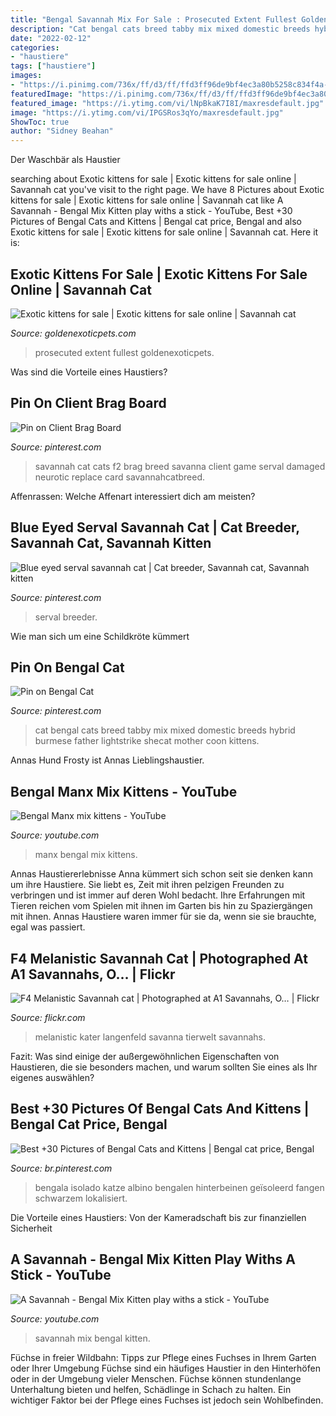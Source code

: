 ```yaml
---
title: "Bengal Savannah Mix For Sale : Prosecuted Extent Fullest Goldenexoticpets"
description: "Cat bengal cats breed tabby mix mixed domestic breeds hybrid burmese father lightstrike shecat mother coon kittens"
date: "2022-02-12"
categories:
- "haustiere"
tags: ["haustiere"]
images:
- "https://i.pinimg.com/736x/ff/d3/ff/ffd3ff96de9bf4ec3a80b5258c834f4a--bengal-cats-tabby-cats.jpg"
featuredImage: "https://i.pinimg.com/736x/ff/d3/ff/ffd3ff96de9bf4ec3a80b5258c834f4a--bengal-cats-tabby-cats.jpg"
featured_image: "https://i.ytimg.com/vi/lNpBkaK7I8I/maxresdefault.jpg"
image: "https://i.ytimg.com/vi/IPGSRos3qYo/maxresdefault.jpg"
ShowToc: true
author: "Sidney Beahan"
---
```



Der Waschbär als Haustier

	

		
searching about Exotic kittens for sale | Exotic kittens for sale online | Savannah cat you've visit to the right page. We have 8 Pictures about Exotic kittens for sale | Exotic kittens for sale online | Savannah cat like A Savannah - Bengal Mix Kitten play withs a stick - YouTube, Best +30 Pictures of Bengal Cats and Kittens | Bengal cat price, Bengal and also Exotic kittens for sale | Exotic kittens for sale online | Savannah cat. Here it is:
		
    
## Exotic Kittens For Sale | Exotic Kittens For Sale Online | Savannah Cat

<img loading=lazy src="https://goldenexoticpets.com/wp-content/uploads/2020/06/tobya.jpg" onerror="this.onerror=null;this.src='https://tse4.mm.bing.net/th?id=OIP.RY9suDuMs9udVPu7b5DPAgHaIZ&amp;pid=15.1';" alt="Exotic kittens for sale | Exotic kittens for sale online | Savannah cat">

_Source: goldenexoticpets.com_

>prosecuted extent fullest goldenexoticpets. 

	

Was sind die Vorteile eines Haustiers?

    
## Pin On Client Brag Board

<img loading=lazy src="https://i.pinimg.com/736x/90/27/d4/9027d4e2d01e64a5e138224c9898aa72--ligers-client.jpg" onerror="this.onerror=null;this.src='https://tse3.mm.bing.net/th?id=OIP.-6oa6FdKSFeLd8W576i40gHaHa&amp;pid=15.1';" alt="Pin on Client Brag Board">

_Source: pinterest.com_

>savannah cat cats f2 brag breed savanna client game serval damaged neurotic replace card savannahcatbreed. 

	

Affenrassen: Welche Affenart interessiert dich am meisten?

    
## Blue Eyed Serval Savannah Cat | Cat Breeder, Savannah Cat, Savannah Kitten

<img loading=lazy src="https://i.pinimg.com/736x/99/83/60/99836050f06635a363077424478f0fc8.jpg" onerror="this.onerror=null;this.src='https://tse4.mm.bing.net/th?id=OIP.-cu44Lc_6WiiIbluEpV2nAHaJ4&amp;pid=15.1';" alt="Blue eyed serval savannah cat | Cat breeder, Savannah cat, Savannah kitten">

_Source: pinterest.com_

>serval breeder. 

	

Wie man sich um eine Schildkröte kümmert

    
## Pin On Bengal Cat

<img loading=lazy src="https://i.pinimg.com/736x/ff/d3/ff/ffd3ff96de9bf4ec3a80b5258c834f4a--bengal-cats-tabby-cats.jpg" onerror="this.onerror=null;this.src='https://tse2.mm.bing.net/th?id=OIP.2sezEg6OW3xy9OaFbAT2igHaLa&amp;pid=15.1';" alt="Pin on Bengal Cat">

_Source: pinterest.com_

>cat bengal cats breed tabby mix mixed domestic breeds hybrid burmese father lightstrike shecat mother coon kittens. 

	

Annas Hund Frosty ist Annas Lieblingshaustier.

    
## Bengal Manx Mix Kittens - YouTube

<img loading=lazy src="https://i.ytimg.com/vi/lNpBkaK7I8I/maxresdefault.jpg" onerror="this.onerror=null;this.src='https://tse2.mm.bing.net/th?id=OIP.j0Jit5EAJXWvaJDsgGWqwAHaEK&amp;pid=15.1';" alt="Bengal Manx mix kittens - YouTube">

_Source: youtube.com_

>manx bengal mix kittens. 

	

Annas Haustiererlebnisse
Anna kümmert sich schon seit sie denken kann um ihre Haustiere. Sie liebt es, Zeit mit ihren pelzigen Freunden zu verbringen und ist immer auf deren Wohl bedacht. Ihre Erfahrungen mit Tieren reichen vom Spielen mit ihnen im Garten bis hin zu Spaziergängen mit ihnen. Annas Haustiere waren immer für sie da, wenn sie sie brauchte, egal was passiert.

    
## F4 Melanistic Savannah Cat | Photographed At A1 Savannahs, O… | Flickr

<img loading=lazy src="https://c1.staticflickr.com/5/4049/4642727195_60d40ef618_b.jpg" onerror="this.onerror=null;this.src='https://tse4.mm.bing.net/th?id=OIP.7B8oZ62TakR_UyKS4ASrWQHaFn&amp;pid=15.1';" alt="F4 Melanistic Savannah cat | Photographed at A1 Savannahs, O… | Flickr">

_Source: flickr.com_

>melanistic kater langenfeld savanna tierwelt savannahs. 

	

Fazit: Was sind einige der außergewöhnlichen Eigenschaften von Haustieren, die sie besonders machen, und warum sollten Sie eines als Ihr eigenes auswählen?

    
## Best +30 Pictures Of Bengal Cats And Kittens | Bengal Cat Price, Bengal

<img loading=lazy src="https://i.pinimg.com/736x/de/cf/67/decf670382633fd6f770d8ac67104941.jpg" onerror="this.onerror=null;this.src='https://tse2.mm.bing.net/th?id=OIP.wGTwjEisY5xlozK8Mdz7OgHaE8&amp;pid=15.1';" alt="Best +30 Pictures of Bengal Cats and Kittens | Bengal cat price, Bengal">

_Source: br.pinterest.com_

>bengala isolado katze albino bengalen hinterbeinen geïsoleerd fangen schwarzem lokalisiert. 

	

Die Vorteile eines Haustiers: Von der Kameradschaft bis zur finanziellen Sicherheit

    
## A Savannah - Bengal Mix Kitten Play Withs A Stick - YouTube

<img loading=lazy src="https://i.ytimg.com/vi/IPGSRos3qYo/maxresdefault.jpg" onerror="this.onerror=null;this.src='https://tse3.mm.bing.net/th?id=OIP.TC7Nyz8uLJ_NVhVNw0R2JgHaEK&amp;pid=15.1';" alt="A Savannah - Bengal Mix Kitten play withs a stick - YouTube">

_Source: youtube.com_

>savannah mix bengal kitten. 

	

Füchse in freier Wildbahn: Tipps zur Pflege eines Fuchses in Ihrem Garten oder Ihrer Umgebung
Füchse sind ein häufiges Haustier in den Hinterhöfen oder in der Umgebung vieler Menschen. Füchse können stundenlange Unterhaltung bieten und helfen, Schädlinge in Schach zu halten. Ein wichtiger Faktor bei der Pflege eines Fuchses ist jedoch sein Wohlbefinden.

